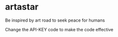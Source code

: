 # artastar
Be inspired by art road to seek peace for humans

Change the API-KEY code to make the code effective
